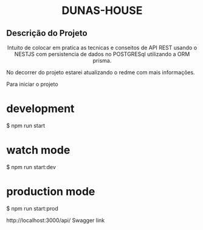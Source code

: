 
<h1 align="center">DUNAS-HOUSE</h1>

## Descrição do Projeto
<p align="center">Intuito de colocar em pratica as tecnicas e conseitos de API REST usando o NESTJS com persistencia de dados no POSTGRESql utilizando a ORM prisma.</p>

No decorrer do projeto estarei atualizando o redme com mais informações.

Para iniciar o projeto

# development
$ npm run start

# watch mode
$ npm run start:dev

# production mode
$ npm run start:prod

http://localhost:3000/api/ Swagger link

